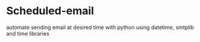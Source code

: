 # Scheduled-email
automate sending email at desired time with python using datetime, smtplib and time libraries
